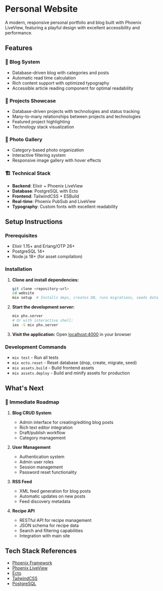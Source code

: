 # Personal Website

A modern, responsive personal portfolio and blog built with Phoenix LiveView, featuring a playful design with excellent accessibility and performance.

## Features

### 📝 **Blog System**
- Database-driven blog with categories and posts
- Automatic read time calculation
- Rich content support with optimized typography
- Accessible article reading component for optimal readability

### 🚀 **Projects Showcase**
- Database-driven projects with technologies and status tracking
- Many-to-many relationships between projects and technologies
- Featured project highlighting
- Technology stack visualization

### 📸 **Photo Gallery**
- Category-based photo organization
- Interactive filtering system
- Responsive image gallery with hover effects

### 🏗️ **Technical Stack**
- **Backend**: Elixir + Phoenix LiveView
- **Database**: PostgreSQL with Ecto
- **Frontend**: TailwindCSS + ESBuild
- **Real-time**: Phoenix PubSub and LiveView
- **Typography**: Custom fonts with excellent readability

## Setup Instructions

### Prerequisites
- Elixir 1.15+ and Erlang/OTP 26+
- PostgreSQL 14+
- Node.js 18+ (for asset compilation)

### Installation

1. **Clone and install dependencies:**
   ```bash
   git clone <repository-url>
   cd website
   mix setup  # Installs deps, creates DB, runs migrations, seeds data
   ```

2. **Start the development server:**
   ```bash
   mix phx.server
   # Or with interactive shell:
   iex -S mix phx.server
   ```

3. **Visit the application:**
   Open [localhost:4000](http://localhost:4000) in your browser

### Development Commands

- `mix test` - Run all tests
- `mix ecto.reset` - Reset database (drop, create, migrate, seed)
- `mix assets.build` - Build frontend assets
- `mix assets.deploy` - Build and minify assets for production

## What's Next

### 🎯 **Immediate Roadmap**

1. **Blog CRUD System**
   - Admin interface for creating/editing blog posts
   - Rich text editor integration
   - Draft/publish workflow
   - Category management

2. **User Management**
   - Authentication system
   - Admin user roles
   - Session management
   - Password reset functionality

3. **RSS Feed**
   - XML feed generation for blog posts
   - Automatic updates on new posts
   - Feed discovery metadata

4. **Recipe API**
   - RESTful API for recipe management
   - JSON schema for recipe data
   - Search and filtering capabilities
   - Integration with main site

## Tech Stack References

- [Phoenix Framework](https://www.phoenixframework.org/)
- [Phoenix LiveView](https://hexdocs.pm/phoenix_live_view/)
- [Ecto](https://hexdocs.pm/ecto/)
- [TailwindCSS](https://tailwindcss.com/)
- [PostgreSQL](https://www.postgresql.org/)
